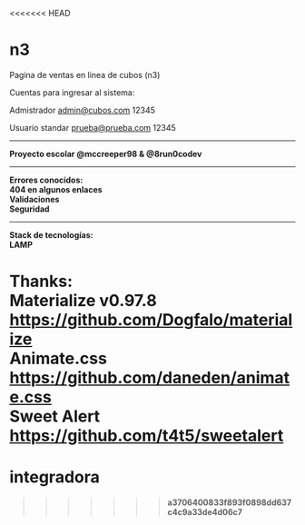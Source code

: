 <<<<<<< HEAD
# n3
Pagina de ventas en linea de cubos (n3)

Cuentas para ingresar al sistema: 

Admistrador
admin@cubos.com 
12345

Usuario standar 
prueba@prueba.com 
12345
<hr>
<b>Proyecto escolar  @mccreeper98 & @8run0codev<b>
<hr>
Errores conocidos:<br>
404 en algunos enlaces<br>
Validaciones<br>
Seguridad<br>
<hr>
Stack de tecnologías:<br>
LAMP 

Thanks: <br>
<b>Materialize<b> v0.97.8 https://github.com/Dogfalo/materialize <br>
<b>Animate.css<b> https://github.com/daneden/animate.css <Br>
<b>Sweet Alert<b> https://github.com/t4t5/sweetalert
=======
# integradora
>>>>>>> a3706400833f893f0898dd637c4c9a33de4d06c7
